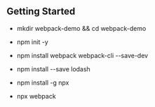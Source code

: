 ## Getting Started

- mkdir webpack-demo && cd webpack-demo
- npm init -y
- npm install webpack webpack-cli --save-dev
- npm install --save lodash

- npm install -g npx
- npx webpack
